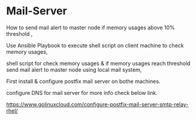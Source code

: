 # Mail-Server
How to send mail alert to master node if memory usages above 10% threshold ,

Use Ansible Playbook to execute shell script on client machine to check memory usages,

shell script for check memory usages & if memory usages reach threshold send mail alert to master node using local mail system,

First install & configure postfix mail server on bothe machines.

configure DNS for mail server for more info check below link.

https://www.golinuxcloud.com/configure-postfix-mail-server-smtp-relay-rhel/

